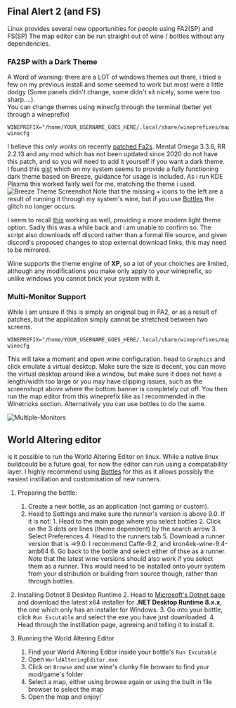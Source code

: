## Final Alert 2 (and FS)
Linux provides several new opportunities for people using FA2(SP) and FS(SP)
The map editor can be run straight out of wine / bottles without any dependencies.
### FA2SP with a Dark Theme
A Word of warning: there are a LOT of windows themes out there, i tried a few on my previous install and some seemed to work but most were a little dodgy (Some panels didn't change, some didn't sit nicely, some were too sharp....).<br>
You can change themes using winecfg through the terminal (better yet through a wineprefix)<br>
```
WINEPREFIX="/home/YOUR_USERNAME_GOES_HERE/.local/share/wineprefixes/map_editor" winecfg
```
I believe this *only works* on recently [patched Fa2s](https://github.com/secsome/FA2sp).
Mental Omega 3.3.6, RR 2.2.13 and any mod which has not been updated since 2020 do not have this patch, and so you will need to add it yourself if you want a dark theme.<br>
I found this [gist](https://gist.github.com/Zeinok/ceaf6ff204792dde0ae31e0199d89398) which on my system seems to provide a fully functioning dark theme based on Breeze, guidance for usage is included. As i run KDE Plasma this worked fairly well for me, matching the theme i used.<br>
![Breeze Theme Screenshot](Assets/breeze_fa2.png)
Note that the missing + icons to the left are a result of running it through my system's wine, but if you use [Bottles](https://usebottles.com) the glitch no longer occurs.

I seem to recall [this](https://www.reddit.com/r/linux_gaming/comments/n8hf6v/make_wine_look_like_windows_10/) working as well, providing a more modern light theme option. Sadly this was a while back and i am unable to confirm so. The script also downloads off discord rather than a formal file source, and given discord's proposed changes to stop external download links, this may need to be mirrored.

Wine supports the theme engine of **XP**, so a lot of your choiches are limited, although any modifications you make only apply to your wineprefix, so unlike windows you cannot brick your system with it.

### Multi-Monitor Support
While i am unsure if this is simply an original bug in FA2, or as a result of patches, but the application simply cannot be stretched between two screens.

```
WINEPREFIX="/home/YOUR_USERNAME_GOES_HERE/.local/share/wineprefixes/map_editor" winecfg
```
This will take a moment and open wine configuration. head to `Graphics` and click emulate a virtual desktop. Make sure the size is decent, you can move the virtual desktop around like a window, but make sure it does not have a length/width too large or you may have clipping issues, such as the screenshopt above where the bottom banner is completely cut off.
You then run the map editor from this wineprefix like as I recommended in the Winetricks section. Alternatively you can use bottles to do the same.

![Multiple-Monitors](Assets/multi_monitor_fa2.png)

## World Altering editor

is it possible to run the World Altering Editor on linux. While a native linux buildcould be a future goal, for now the editor can run using a compatability layer.
I highly recommend using [Bottles](https://usebottles.com) for this as it allows possibly the easiest instillation and customisation of new runners.

1. Preparing the bottle:
    1. Create a new bottle, as an application (not gaming or custom).
    2. Head to Settings and make sure the runner's version is above 9.0.
        If it is not:
            1. Head to the main page where you select bottles
            2. Click on the 3 dots ore lines (theme dependent) by the search arrow
            3. Select Preferences
            4. Head to the runners tab
            5. Download a runner version that is =>9.0. I recommend Caffe-9.2, and kron4ek-wine-9.4-amb64
            6. Go back to the bottle and select either of thse as a runner.
        Note that the latest wine versions should also work if you select them as a runner. This would need to be installed onto yourr system from your distribution or building from source though, rather than through bottles.

2. Installing Dotnet 8 Desktop Runtime
    2. Head to [Microsoft's Dotnet page](https://dotnet.microsoft.com/en-us/download/dotnet/8.0) and download the latest x64 installer for **.NET Desktop Runtime 8.x.x**, the one which only has an installer for Windows.
    3. Go into your bottle, click `Run Excutable` and select the exe you have just downloaded.
    4. Head through the instillation page, agreeing and telling it to install it.

3. Running the World Altering Editor
    1. Find your World Altering Editor inside your bottle's `Run Excutable`
    2. Open `WorldAlteringEditor.exe`
    3. Click on `Browse` and use wine's clunky file browser to find your mod/game's folder
    4. Select a map, either using browse again or using the built in file browser to select the map
    5. Open the map and enjoy!`


